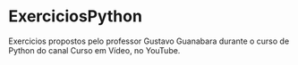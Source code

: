 # ExerciciosPython
Exercicios propostos pelo professor Gustavo Guanabara durante o curso de Python do canal Curso em Vídeo, no YouTube.
